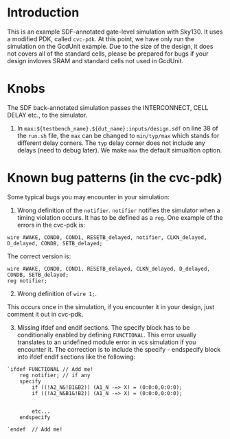 # Introduction
 This is an example SDF-annotated gate-level simulation with Sky130.
 It uses a modified PDK, called `cvc-pdk`. At this point, we have only run the simulation on the GcdUnit example. Due to the size of the design, it does not covers all of the standard cells, please be prepared for bugs if your design invloves SRAM and standard cells not used in GcdUnit.

# Knobs
The SDF back-annotated simulation passes the INTERCONNECT, CELL DELAY etc., to the simulator.

1. In `max:${testbench_name}.${dut_name}:inputs/design.sdf` on line 38 of the `run.sh` file, the `max` can be changed to `min/typ/max` which stands for different delay corners. The `typ` delay corner does not include any delays (need to debug later). We make `max` the default simualtion option.

# Known bug patterns (in the cvc-pdk)
 Some typical bugs you may encounter in your simulation:

1. Wrong definition of the `notifier`. `notifier` notifies the simulator when a timing violation occurs. It has to be defined as a `reg`. 
One example of the errors in the cvc-pdk is:
```
wire AWAKE, COND0, COND1, RESETB_delayed, notifier, CLKN_delayed, D_delayed, CONDB, SETB_delayed;
```

The correct version is:
```
wire AWAKE, COND0, COND1, RESETB_delayed, CLKN_delayed, D_delayed, CONDB, SETB_delayed;
reg notifier;
```

2. Wrong definition of `wire 1;`.

This occurs once in the simulation, if you encounter it in your design, just comment it out in cvc-pdk.


3. Missing ifdef and endif sections. The specify block has to be conditionally enabled by defining `FUNCTIONAL`. This error usually translates to an undefined module error in vcs simulation if you encounter it. The correction is to include the specify - endspecify block into ifdef endif sections like the following:

```
`ifdef FUNCTIONAL // Add me!
    reg notifier; // if any
    specify 
        if ((!A2_N&!B1&B2)) (A1_N -=> X) = (0:0:0,0:0:0);
        if ((!A2_N&B1&!B2)) (A1_N -=> X) = (0:0:0,0:0:0);
        

        etc...
    endspecify

`endef  // Add me!
```
